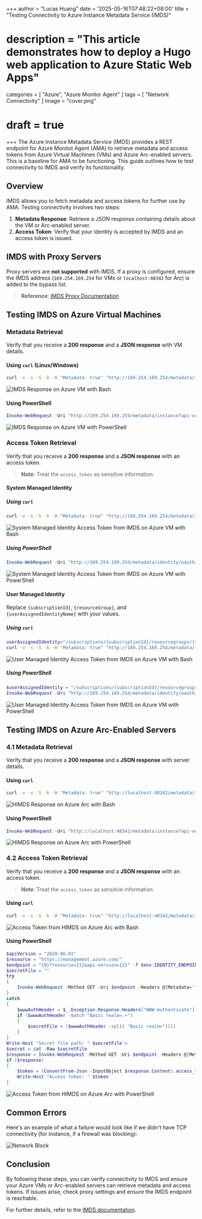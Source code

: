 +++
author = "Lucas Huang"
date = '2025-05-16T07:48:22+08:00'
title = "Testing Connectivity to Azure Instance Metadata Service (IMDS)"
# description = "This article demonstrates how to deploy a Hugo web application to Azure Static Web Apps"
categories = [
    "Azure",
    "Azure Monitor Agent"
]
tags = [
    "Network Connectivity"
]
image = "cover.png"
# draft = true
+++
The Azure Instance Metadata Service (IMDS) provides a REST endpoint for Azure Monitot Agent (AMA) to retrieve metadata and access tokens from Azure Virtual Machines (VMs) and Azure Arc-enabled servers. This is a baseline for AMA to be functioning. This guide outlines how to test connectivity to IMDS and verify its functionality.



## **Overview**
IMDS allows you to fetch metadata and access tokens for further use by AMA. Testing connectivity involves two steps:
1. **Metadata Response**: Retrieve a JSON response containing details about the VM or Arc-enabled server.
2. **Access Token**: Verify that your identity is accepted by IMDS and an access token is issued.


## **IMDS with Proxy Servers**
Proxy servers are **not supported** with IMDS. If a proxy is configured, ensure the IMDS address (`169.254.169.254` for VMs or `localhost:40342` for Arc) is added to the bypass list.

> **Reference**: [IMDS Proxy Documentation](https://learn.microsoft.com/azure/virtual-machines/instance-metadata-service?tabs=linux#proxies)


## **Testing IMDS on Azure Virtual Machines**

### **Metadata Retrieval**
Verify that you receive a **200 response** and a **JSON response** with VM details.

#### **Using `curl` (Linux/Windows)**
```bash
curl -v -s -S -k -H "Metadata: true" "http://169.254.169.254/metadata/instance?api-version=2019-11-01&format=json"
```
![IMDS Response on Azure VM with Bash](IMDS-Response-on-Azure-VM-with-Bash.png)


#### **Using PowerShell**
```powershell
Invoke-WebRequest -Uri "http://169.254.169.254/metadata/instance?api-version=2019-11-01&format=json" -Headers @{"Metadata"="true"} -Debug
```
![IMDS Response on Azure VM with PowerShell](IMDS-Response-on-Azure-VM-with-PowerShell.png)

### **Access Token Retrieval**
Verify that you receive a **200 response** and a **JSON response** with an access token.

> **Note**: Treat the `access_token` as sensitive information.

#### **System Managed Identity**
##### **Using `curl`**
```bash
curl -v -s -S -k -H "Metadata: true" "http://169.254.169.254/metadata/identity/oauth2/token?api-version=2018-02-01&resource=https%3A%2F%2Fmanagement.azure.com%2F"
```
![System Managed Identity Access Token from IMDS on Azure VM with Bash](System-Managed-Identity-Access-Token-from-IMDS-on-Azure-VM-with-Bash.png)

##### **Using PowerShell**
```powershell
Invoke-WebRequest -Uri "http://169.254.169.254/metadata/identity/oauth2/token?api-version=2018-02-01&resource=https%3A%2F%2Fmanagement.azure.com%2F" -Headers @{"Metadata"="true"} -Debug
```
![System Managed Identity Access Token from IMDS on Azure VM with PowerShell](System-Managed-Identity-Access-Token-from-IMDS-on-Azure-VM-with-PowerShell.png)


#### **User Managed Identity**
Replace `{subscriptionId}`, `{resourceGroup}`, and `{userAssignedIdentityName}` with your values.

##### **Using `curl`**
```bash
userAssignedIdentity="/subscriptions/{subscriptionId}/resourcegroups/{resourceGroup}/providers/microsoft.managedidentity/userassignedidentities/{userAssignedIdentityName}"
curl -v -s -S -k -H "Metadata: true" "http://169.254.169.254/metadata/identity/oauth2/token?api-version=2018-02-01&resource=https%3A%2F%2Fmanagement.azure.com%2F&msi_res_id=$userAssignedIdentity"
```
![User Managed Identity Access Token from IMDS on Azure VM with Bash](User-Assigned-Identity-Access-Token-from-IMDS-on-Azure-VM-with-Bash.png)

##### **Using PowerShell**
```powershell
$userAssignedIdentity = "/subscriptions/{subscriptionId}/resourcegroups/{resourceGroup}/providers/microsoft.managedidentity/userassignedidentities/{userAssignedIdentityName}"
Invoke-WebRequest -Uri "http://169.254.169.254/metadata/identity/oauth2/token?api-version=2018-02-01&resource=https%3A%2F%2Fmanagement.azure.com%2F&msi_res_id=$userAssignedIdentity" -Headers @{"Metadata"="true"} -Debug
```
![User Managed Identity Access Token from IMDS on Azure VM with PowerShell](User-Assigned-Identity-Access-Token-from-IMDS-on-Azure-VM-with-PowerShell.png)


## **Testing IMDS on Azure Arc-Enabled Servers**

### **4.1 Metadata Retrieval**
Verify that you receive a **200 response** and a **JSON response** with server details.

#### **Using `curl`**
```bash
curl -v -s -S -k -H "Metadata: true" "http://localhost:40342/metadata/instance?api-version=2019-11-01&format=json"
```
![HIMDS Response on Azure Arc with Bash](HIMDS-Response-on-Azure-Arc-with-Bash.png)


#### **Using PowerShell**
```powershell
Invoke-WebRequest -Uri "http://localhost:40342/metadata/instance?api-version=2019-11-01&format=json" -Headers @{"Metadata"="true"} -Debug
```
![HIMDS Response on Azure Arc with PowerShell](HIMDS-Response-on-Azure-Arc-with-PowerShell.png)


### **4.2 Access Token Retrieval**
Verify that you receive a **200 response** and a **JSON response** with an access token.

> **Note**: Treat the `access_token` as sensitive information.

#### **Using `curl`**
```bash
curl -v -s -S -k -H "Metadata: true" "http://localhost:40342/metadata/identity/oauth2/token?api-version=2019-11-01&resource=https%3A%2F%2Fmanagement.azure.com"
```
![Access Token from HIMDS on Azure Arc with Bash](Access-Token-from-HIMDS-on-Azure-Arc-with-Bash.png)

#### **Using PowerShell**
```powershell
$apiVersion = "2020-06-01"
$resource = "https://management.azure.com/"
$endpoint = "{0}?resource={1}&api-version={2}" -f $env:IDENTITY_ENDPOINT,$resource,$apiVersion
$secretFile = ""
try
{
    Invoke-WebRequest -Method GET -Uri $endpoint -Headers @{Metadata='True'} -UseBasicParsing
}
catch
{
    $wwwAuthHeader = $_.Exception.Response.Headers["WWW-Authenticate"]
    if ($wwwAuthHeader -match "Basic realm=.+")
    {
        $secretFile = ($wwwAuthHeader -split "Basic realm=")[1]
    }
}
Write-Host "Secret file path: " $secretFile`n
$secret = cat -Raw $secretFile
$response = Invoke-WebRequest -Method GET -Uri $endpoint -Headers @{Metadata='True'; Authorization="Basic $secret"} -UseBasicParsing
if ($response)
{
    $token = (ConvertFrom-Json -InputObject $response.Content).access_token
    Write-Host "Access token: " $token
}

```
![Access Token from HIMDS on Azure Arc with PowerShell](Access-Token-from-HIMDS-on-Azure-Arc-with-PowerShell.png)

## **Common Errors**
Here's an example of what a failure would look like if we didn't have TCP connectivity (for instance, if a firewall was blocking):

![Network Block](netowrk-block.png)


## **Conclusion**
By following these steps, you can verify connectivity to IMDS and ensure your Azure VMs or Arc-enabled servers can retrieve metadata and access tokens. If issues arise, check proxy settings and ensure the IMDS endpoint is reachable.

For further details, refer to the [IMDS documentation](https://learn.microsoft.com/azure/virtual-machines/instance-metadata-service?tabs=linux).